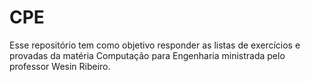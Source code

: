 # CPE

Esse repositório tem como objetivo responder as listas de exercícios e provadas da matéria Computação para Engenharia ministrada pelo professor Wesin Ribeiro.
